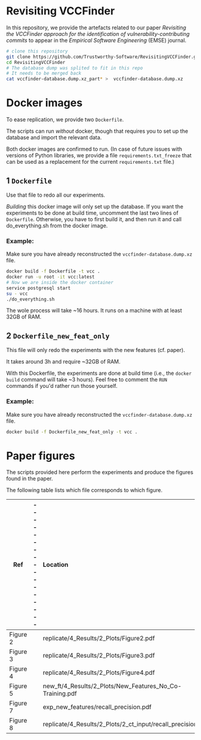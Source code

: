 # Revisiting VCCFinder


In this repository, we provide the artefacts related to our paper *Revisiting the VCCFinder approach for the identification of vulnerability-contributing commits* to appear in the *Empirical Software Engineering* (EMSE) journal.

```bash
# clone this repository
git clone https://github.com/Trustworthy-Software/RevisitingVCCFinder.git
cd RevisitingVCCFinder
# The database dump was splited to fit in this repo
# It needs to be merged back
cat vccfinder-database.dump.xz_part* >  vccfinder-database.dump.xz
```

# Docker images
To ease replication, we provide two `Dockerfile`. 

The scripts can run *without* docker, though that requires you to set up the database and import the relevant data.

Both docker images are confirmed to run.
(In case of future issues with versions of Python libraries, we provide a file `requirements.txt_freeze` that can be used as a replacement for the current `requirements.txt` file.)
## 1 `Dockerfile`
Use that file to redo all our experiments. 

*Building* this docker image will only set up the database. 
If you want the experiments to be done at build time, uncomment the last two lines of `Dockerfile`.
Otherwise, you have to first build it, and then run it and call do_everything.sh from the docker image.

### Example:
Make sure you have already reconstructed the `vccfinder-database.dump.xz` file.
```bash
docker build -f Dockerfile -t vcc .
docker run -u root -it vcc:latest
# Now we are inside the docker container
service postgresql start
su - vcc
./do_everything.sh
```

The wole process will take ~16 hours. It runs on a machine with at least 32GB of RAM.

## 2 `Dockerfile_new_feat_only`
This file will only redo the experiments with the new features (cf. paper). 

It takes around 3h and require ~32GB of RAM.

With this Dockerfile, the experiments are done at build time (i.e., the `docker build` command will take ~3 hours). 
Feel free to comment the `RUN` commands if you'd rather run those yourself.

### Example:
Make sure you have already reconstructed the `vccfinder-database.dump.xz` file.
```bash
docker build -f Dockerfile_new_feat_only -t vcc .
```


# Paper figures
The scripts provided here perform the experiments and produce the figures found in the paper. 

The following table lists which file corresponds to which figure.

|  Ref |  -----------------   |    Location | 
| --------- | -------- |:---------|
| Figure 2 |   | replicate/4\_Results/2\_Plots/Figure2\.pdf |
| Figure 3 |   | replicate/4\_Results/2\_Plots/Figure3.pdf |
| Figure 4 |   | replicate/4\_Results/2\_Plots/Figure4.pdf |
| Figure 5 |   | new\_ft/4\_Results/2\_Plots/New\_Features\_No\_Co-Training.pdf |
| Figure 7 |   | exp\_new\_features/recall\_precision.pdf |
| Figure 8 |   | replicate/4\_Results/2\_Plots/2\_ct\_input/recall\_precision.pdf |
